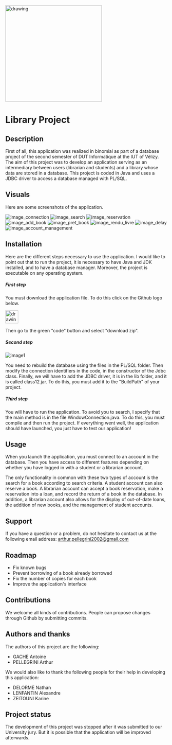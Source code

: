 <img src="https://i.goopics.net/ip4368.png" alt="drawing" width="300" heigth="300"/> 

Library Project
==============================================================

Description
--------------------------------------------------------------

First of all, this application was realized in binomial as part of a database project of the second semester of DUT Informatique at the IUT of Vélizy.
The aim of this project was to develop an application serving as an intermediary between users (librarian and students) and a library whose data are stored in a database. This project is coded in Java and uses a JDBC driver to access a database managed with PL/SQL.

Visuals
--------------------------------------------------------------

Here are some screenshots of the application.

![image_connection][login]
![image_search][search]
![image_reservation][booking]
![image_add_book][add_book]
![image_pret_book][book_ready]
![image_rendu_livre][book_return]
![image_delay][delay]
![image_account_management][account_management]

Installation
--------------------------------------------------------------

Here are the different steps necessary to use the application. I would like to point out that to run the project, it is necessary to have Java and JDK installed, and to have a database manager. Moreover, the project is executable on any operating system. 

##### First step

You must download the application file. To do this click on the Github logo below.

[<img src="https://upload.wikimedia.org/wikipedia/commons/thumb/9/91/Octicons-mark-github.svg/2048px-Octicons-mark-github.svg.png" alt="drawing" width="40" heigth="40"/>](https://github.com/arthurpellegrini/library_project)

Then go to the green "code" button and select "download zip".

##### Second step

![image1][import_csv]

You need to rebuild the database using the files in the PL/SQL folder. 
Then modify the connection identifiers in the code, in the constructor of the Jdbc class. 
Finally, we will have to add the JDBC driver, it is in the lib folder, and it is called class12.jar. To do this, you must add it to the "BuildPath" of your project.

##### Third step

You will have to run the application. To avoid you to search, I specify that the main method is in the file WindowConnection.java. To do this, you must compile and then run the project. If everything went well, the application should have launched, you just have to test our application!

Usage
--------------------------------------------------------------

When you launch the application, you must connect to an account in the database. Then you have access to different features depending on whether you have logged in with a student or a librarian account. 

The only functionality in common with these two types of account is the search for a book according to search criteria.
A student account can also reserve a book. 
A librarian account can accept a book reservation, make a reservation into a loan, and record the return of a book in the database. In addition, a librarian account also allows for the display of out-of-date loans, the addition of new books, and the management of student accounts.

Support
--------------------------------------------------------------

If you have a question or a problem, do not hesitate to contact us at the following email address: arthur.pellegrini2002@gmail.com

Roadmap
--------------------------------------------------------------

* Fix known bugs
* Prevent borrowing of a book already borrowed
* Fix the number of copies for each book
* Improve the application's interface


Contributions
--------------------------------------------------------------

We welcome all kinds of contributions. People can propose changes through Github by submitting commits.

Authors and thanks
--------------------------------------------------------------

The authors of this project are the following: 

* GACHE Antoine 
* PELLEGRINI Arthur

We would also like to thank the following people for their help in developing this application: 

* DELORME Nathan
* LENFANTIN Alexandre
* ZEITOUNI Karine

Project status 
--------------------------------------------------------------

The development of this project was stopped after it was submitted to our University jury. But it is possible that the application will be improved afterwards.

[//]: # (Reference link used in the body of the Markdown)
[import_csv]: https://i.goopics.net/tt83jo.png
[login]: https://i.goopics.net/xtb3dv.png
[search]: https://i.goopics.net/2l2lu1.png
[booking]: https://i.goopics.net/ccb7zp.png
[add_book]: https://i.goopics.net/jfs74v.png
[book_ready]: https://i.goopics.net/do3i5s.png
[book_return]: https://i.goopics.net/eix6au.png
[delay]: https://i.goopics.net/0m8mvy.png
[account_management]: https://i.goopics.net/vvo51b.png
